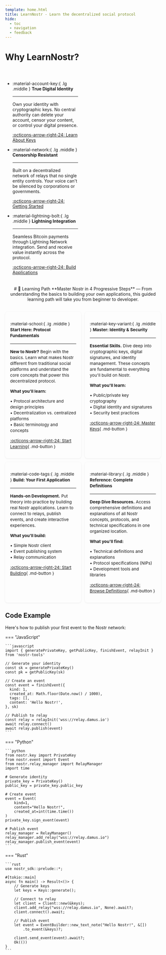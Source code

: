 ```yaml
---
template: home.html
title: LearnNostr - Learn the decentralized social protocol
hide:
  - toc
  - navigation
  - feedback
---
```


# Why LearnNostr?

<div class="grid cards" markdown>

-   :material-account-key:{ .lg .middle } __True Digital Identity__

    ---

    Own your identity with cryptographic keys. No central authority can delete your account, censor your content, or control your digital presence.

    [:octicons-arrow-right-24: Learn About Keys](concepts/keys.md)

-   :material-network:{ .lg .middle } __Censorship Resistant__

    ---

    Built on a decentralized network of relays that no single entity controls. Your voice can't be silenced by corporations or governments.

    [:octicons-arrow-right-24: Getting Started](getting-started/what-is-nostr.md)

-   :material-lightning-bolt:{ .lg .middle } __Lightning Integration__

    ---

    Seamless Bitcoin payments through Lightning Network integration. Send and receive value instantly across the protocol.

    [:octicons-arrow-right-24: Build Applications](tutorials/simple-client.md)

</div>

<style>
/* Hero section styling */
.hero {
    background: linear-gradient(135deg, #9C27B0 0%, #7B1FA2 100%);
    color: white;
    padding: 4rem 2rem;
    text-align: center;
    margin: -2rem -2rem 2rem -2rem;
    border-radius: 0 0 1rem 1rem;
}

.hero h1 {
    font-size: 3rem;
    font-weight: 700;
    margin-bottom: 1rem;
    text-shadow: 0 2px 4px rgba(0,0,0,0.3);
}

.hero p {
    font-size: 1.25rem;
    opacity: 0.9;
    max-width: 600px;
    margin: 0 auto 2rem;
    line-height: 1.6;
}

.hero-button {
    background: rgba(255,255,255,0.2);
    color: white;
    border: 2px solid rgba(255,255,255,0.3);
    padding: 1rem 2rem;
    border-radius: 50px;
    text-decoration: none;
    font-weight: 600;
    display: inline-block;
    transition: all 0.3s ease;
    backdrop-filter: blur(10px);
}

.hero-button:hover {
    background: rgba(255,255,255,0.3);
    border-color: rgba(255,255,255,0.5);
    transform: translateY(-2px);
    box-shadow: 0 8px 25px rgba(0,0,0,0.3);
}

/* Learning Path Header */
.learning-path-header {
    text-align: center;
    padding: 1rem 0;
    margin: -1.5rem 0 1rem;  /* Increased negative top margin to pull it much higher */
}

.learning-path-header h1 {
    font-size: 1.8rem;
    margin: 0 0 0.5rem;
    color: #9C27B0;
    font-weight: 700;
}

.learning-path-header p {
    font-size: 0.9rem;
    color: var(--md-default-fg-color--light);
    max-width: 700px;
    margin: 0 auto;
    line-height: 1.4;
}

/* Reduce spacing around horizontal rules */
hr {
    margin: 1rem 0 !important;
}

/* Target the area right before Learning Path to reduce spacing */
.learning-path-header + * {
    margin-top: 0.5rem;
}

/* Reduce spacing after the feature cards section */
.grid.cards {
    margin-bottom: 1rem !important;
}

/* Learning Path Grid - Compact Responsive Design */
.learning-path-grid {
    display: grid;
    gap: 0.75rem;
    margin: 1rem 0;
    /* Default: 2x2 grid for large screens */
    grid-template-columns: repeat(2, 1fr);
}

/* Tablet layout: 2x2 grid maintained */
@media screen and (max-width: 76rem) and (min-width: 60rem) {
    .learning-path-grid {
        grid-template-columns: repeat(2, 1fr);
        gap: 0.75rem;
    }
}

/* Small tablet layout: 2x2 grid maintained */
@media screen and (max-width: 59.9375rem) and (min-width: 48rem) {
    .learning-path-grid {
        grid-template-columns: repeat(2, 1fr);
        gap: 0.75rem;
    }
}

/* Mobile layout: single column */
@media screen and (max-width: 47.9375rem) {
    .learning-path-grid {
        grid-template-columns: 1fr;
        gap: 0.75rem;
    }
}

/* Learning Path Cards - More Compact */
.learning-path-grid .card {
    background: var(--md-default-bg-color);
    border: 1px solid var(--md-default-fg-color--lightest);
    border-radius: 0.5rem;
    padding: 1rem;
    transition: all 0.3s ease;
    box-shadow: 0 1px 4px rgba(0,0,0,0.08);
    position: relative;
    overflow: hidden;
}

.learning-path-grid .card:hover {
    transform: translateY(-1px);
    box-shadow: 0 4px 12px rgba(156, 39, 176, 0.12);
    border-color: #9C27B0;
}

.learning-path-grid .card:before {
    content: '';
    position: absolute;
    top: 0;
    left: 0;
    right: 0;
    height: 2px;
    background: linear-gradient(90deg, #9C27B0, #7B1FA2);
    opacity: 0;
    transition: opacity 0.3s ease;
}

.learning-path-grid .card:hover:before {
    opacity: 1;
}

.learning-path-grid .card h3 {
    color: #9C27B0;
    margin-bottom: 0.5rem;
    font-size: 1.1rem;
    font-weight: 600;
}

.learning-path-grid .card p {
    margin-bottom: 0.75rem;
    line-height: 1.4;
    font-size: 0.85rem;
}

.learning-path-grid .card ul {
    margin: 0.5rem 0 0.75rem;
    padding-left: 1rem;
}

.learning-path-grid .card li {
    margin-bottom: 0.15rem;
    color: var(--md-default-fg-color--light);
    font-size: 0.8rem;
}

.learning-path-grid .card .md-button {
    background: #9C27B0;
    color: white;
    border-radius: 4px;
    padding: 0.3rem 0.7rem;
    font-weight: 500;
    text-decoration: none;
    display: inline-block;
    transition: all 0.2s ease;
    font-size: 0.8rem;
}

.learning-path-grid .card .md-button:hover {
    background: #7B1FA2;
    transform: translateX(2px);
}

/* General grid cards (for other sections) - keep existing responsive behavior */
.grid.cards:not(.learning-path-grid) {
    display: grid;
    gap: 2rem;
    margin: 2rem 0;
}

@media screen and (min-width: 76rem) {
    .grid.cards:not(.learning-path-grid) {
        grid-template-columns: repeat(3, 1fr);
    }
}

@media screen and (min-width: 60rem) and (max-width: 75.9375rem) {
    .grid.cards:not(.learning-path-grid) {
        grid-template-columns: repeat(2, 1fr);
    }
}

@media screen and (max-width: 59.9375rem) {
    .grid.cards:not(.learning-path-grid) {
        grid-template-columns: 1fr;
        gap: 1.5rem;
    }
}
</style>

<div class="learning-path-header" markdown>
# 🎯 Learning Path
**Master Nostr in 4 Progressive Steps** — From understanding the basics to building your own applications, this guided learning path will take you from beginner to developer.

</div>

<div class="learning-path-grid" markdown>

<div class="card" markdown>

:material-school:{ .lg .middle } **Start Here: Protocol Fundamentals**

---
**New to Nostr?** Begin with the basics. Learn what makes Nostr different from traditional social platforms and understand the core concepts that power this decentralized protocol.

**What you'll learn:**

• Protocol architecture and design principles  
• Decentralization vs. centralized platforms  
• Basic terminology and concepts

[:octicons-arrow-right-24: Start Learning](getting-started/what-is-nostr.md){ .md-button }

</div>

<div class="card" markdown>

:material-key-variant:{ .lg .middle } **Master: Identity & Security**

---

**Essential Skills.** Dive deep into cryptographic keys, digital signatures, and identity management. These concepts are fundamental to everything you'll build on Nostr.

**What you'll learn:**

• Public/private key cryptography  
• Digital identity and signatures  
• Security best practices

[:octicons-arrow-right-24: Master Keys](concepts/keys.md){ .md-button }

</div>

<div class="card" markdown>

:material-code-tags:{ .lg .middle } **Build: Your First Application**

---

**Hands-on Development.** Put theory into practice by building real Nostr applications. Learn to connect to relays, publish events, and create interactive experiences.

**What you'll build:**

• Simple Nostr client  
• Event publishing system  
• Relay communication

[:octicons-arrow-right-24: Start Building](tutorials/simple-client.md){ .md-button }

</div>

<div class="card" markdown>

:material-library:{ .lg .middle } **Reference: Complete Definitions**

---

**Deep Dive Resources.** Access comprehensive definitions and explanations of all Nostr concepts, protocols, and technical specifications in one organized location.

**What you'll find:**

• Technical definitions and explanations  
• Protocol specifications (NIPs)  
• Development tools and libraries

[:octicons-arrow-right-24: Browse Definitions](definitions.md){ .md-button }

</div>

</div>

## Code Example

Here's how to publish your first event to the Nostr network:

=== "JavaScript"

    ```javascript
    import { generatePrivateKey, getPublicKey, finishEvent, relayInit } from 'nostr-tools'

    // Generate your identity
    const sk = generatePrivateKey()
    const pk = getPublicKey(sk)

    // Create an event
    const event = finishEvent({
      kind: 1,
      created_at: Math.floor(Date.now() / 1000),
      tags: [],
      content: 'Hello Nostr!',
    }, sk)

    // Publish to relay
    const relay = relayInit('wss://relay.damus.io')
    await relay.connect()
    await relay.publish(event)
    ```

=== "Python"

    ```python
    from nostr.key import PrivateKey
    from nostr.event import Event
    from nostr.relay_manager import RelayManager
    import time

    # Generate identity
    private_key = PrivateKey()
    public_key = private_key.public_key

    # Create event
    event = Event(
        kind=1,
        content="Hello Nostr!",
        created_at=int(time.time())
    )
    private_key.sign_event(event)

    # Publish event
    relay_manager = RelayManager()
    relay_manager.add_relay("wss://relay.damus.io")
    relay_manager.publish_event(event)
    ```

=== "Rust"

    ```rust
    use nostr_sdk::prelude::*;

    #[tokio::main]
    async fn main() -> Result<()> {
        // Generate keys
        let keys = Keys::generate();

        // Connect to relay
        let client = Client::new(&keys);
        client.add_relay("wss://relay.damus.io", None).await?;
        client.connect().await;

        // Publish event
        let event = EventBuilder::new_text_note("Hello Nostr!", &[])
            .to_event(&keys)?;
        
        client.send_event(event).await?;
        Ok(())
    }
    ```
